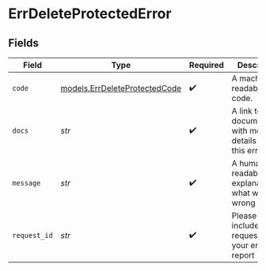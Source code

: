 # ErrDeleteProtectedError


## Fields

| Field                                                                | Type                                                                 | Required                                                             | Description                                                          | Example                                                              |
| -------------------------------------------------------------------- | -------------------------------------------------------------------- | -------------------------------------------------------------------- | -------------------------------------------------------------------- | -------------------------------------------------------------------- |
| `code`                                                               | [models.ErrDeleteProtectedCode](../models/errdeleteprotectedcode.md) | :heavy_check_mark:                                                   | A machine readable error code.                                       | DELETE_PROTECTED                                                     |
| `docs`                                                               | *str*                                                                | :heavy_check_mark:                                                   | A link to our documentation with more details about this error code  | https://unkey.dev/docs/api-reference/errors/code/DELETE_PROTECTED    |
| `message`                                                            | *str*                                                                | :heavy_check_mark:                                                   | A human readable explanation of what went wrong                      |                                                                      |
| `request_id`                                                         | *str*                                                                | :heavy_check_mark:                                                   | Please always include the requestId in your error report             | req_1234                                                             |